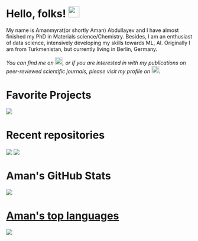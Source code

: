 
# Hello, folks! <img src="https://github.com/amanabdulla296/amanabdullayev/blob/3d5e9aa6f66926e1e6b9d67971331952f9bca67b/arrwrhhthqx.gif" width="30px">

My name is Amanmyrat(or shortly Aman) Abdullayev and I have almost finished my PhD in Materials science/Chemistry. Besides, I am an enthusiast of data science, intensively developing my skills towards ML, AI. Originally I am from Turkmenistan, but currently living in Berlin, Germany.

<!-- Actual text -->

*You can find me on [<img src="https://github.com/amanabdulla296/amanabdullayev/blob/4551dbaf8519259c0ec41c706293c257b5d435aa/download%20(1).png" width="20px"/>](https://www.linkedin.com/in/amanmyrat-abdullayew-94758b14/), or if you are interested in with my publications on peer-reviewed scientific journals, please visit my profile on [<img src="https://github.com/amanabdulla296/amanabdullayev/blob/4551dbaf8519259c0ec41c706293c257b5d435aa/download.png" width="20px"/>](https://scholar.google.com/citations?user=22M2i14AAAAJ&hl=en).*



# Favorite Projects

[<img align="center" src="https://github-readme-stats.vercel.app/api/pin/?username=amanabdulla296&repo=Yandex_Practicum/02_vehicle_price_on_a_website/&theme=dark" />](https://github.com/amanabdulla296/Yandex_Practicum/tree/main/02_vehicle_price_on_a_website)



# Recent repositories

[<img align="center" src="https://github-readme-stats.vercel.app/api/pin/?username=amanabdulla296&repo=01_credit_scoring_YP&theme=dark" />](https://github.com/amanabdulla296/01_credit_scoring_YP.git) [<img align="center" src="https://github-readme-stats.vercel.app/api/pin/?username=amanabdulla296&repo=02_vehicle_sale_website_YP&theme=dark" />](https://github.com/amanabdulla296/Yandex_Practicum/tree/main/02_vehicle_price_on_a_website)



# Aman's GitHub Stats

<a href="https://github.com/amanabdulla296/amanabdulla296">
  <img align="center" src="https://github-readme-stats.vercel.app/api?username=amanabdulla296&show_icons=true&theme=dark" />



# Aman's top languages

<a href="https://github.com/amanabdulla296/amanabdulla296">
  <img align="center" src="https://github-readme-stats.vercel.app/api/top-langs/?username=amanabdulla296&hide=java,html,tex&title_color=ffffff&text_color=c9cacc&icon_color=2bbc8a&bg_color=1d1f21" />
